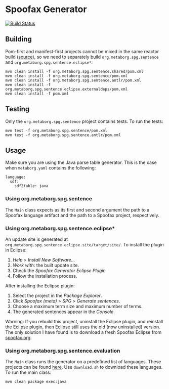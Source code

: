 # Spoofax Generator

[![Build Status](http://buildfarm.metaborg.org/buildStatus/icon?job=metaborg/spg/master)](http://buildfarm.metaborg.org/job/metaborg/job/spg/job/master/)

## Building

Pom-first and manifest-first projects cannot be mixed in the same reactor build ([source](https://goo.gl/akexsK)), so we need to separately build `org.metaborg.spg.sentence` and `org.metaborg.spg.sentence.eclipse*`:

```
mvn clean install -f org.metaborg.spg.sentence.shared/pom.xml
mvn clean install -f org.metaborg.spg.sentence/pom.xml
mvn clean install -f org.metaborg.spg.sentence.antlr/pom.xml
mvn clean install -f org.metaborg.spg.sentence.eclipse.externaldeps/pom.xml
mvn clean install -f pom.xml
```

## Testing

Only the `org.metaborg.spg.sentence` project contains tests. To run the tests:

```
mvn test -f org.metaborg.spg.sentence/pom.xml
mvn test -f org.metaborg.spg.sentence.antlr/pom.xml
```

## Usage

Make sure you are using the Java parse table generator. This is the case when `metaborg.yaml` contains the following:

```
language:
  sdf:
    sdf2table: java
```

### Using org.metaborg.spg.sentence

The `Main` class expects as its first and second argument the path to a Spoofax language artifact and the path to a Spoofax project, respectively.

### Using org.metaborg.spg.sentence.eclipse*

An update site is generated at `org.metaborg.spg.sentence.eclipse.site/target/site/`. To install the plugin in Eclipse:

1. _Help_ > _Install New Software..._
2. _Work with_: the built update site.
3. Check the _Spoofax Generator Eclipse Plugin_
4. Follow the installation process.

After installing the Eclipse plugin:

1. Select the project in the _Package Explorer_.
2. Click _Spoofax (meta)_ > _SPG_ > _Generate sentences_.
3. Choose a maximum term size and maximum number of terms.
4. The generated sentences appear in the _Console_.

Warning: If you rebuild this project, uninstall the Eclipse plugin, and reinstall the Eclipse plugin, then Eclipse still uses the old (now uninstalled) version. The only solution I have found is to download a fresh Spoofax Eclipse from [spoofax.org](https://spoofax.org).

### Using org.metaborg.spg.sentence.evaluation

The `Main` class runs the generator on a predefined list of languages. These projects can be found [here](https://github.com/spg-subjects). Use `download.sh` to download these languages. To run the main class:

```
mvn clean package exec:java
```

